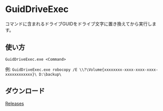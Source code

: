 # GuidDriveExec

コマンドに含まれるドライブGUIDをドライブ文字に置き換えてから実行します。

## 使い方

`GuidDriveExec.exe <Command>`

例: `GuidDriveExec.exe robocopy /E \\?\Volume{xxxxxxxx-xxxx-xxxx-xxxx-xxxxxxxxxxxx}\ D:\backup\`

## ダウンロード

[Releases](https://github.com/book000/GuidDriveExec/releases)
